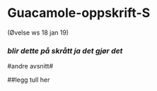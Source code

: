 # Guacamole-oppskrift-S
(Øvelse ws 18 jan 19)
### *blir dette på skrått ja det gjør det*

#andre avsnitt#

##legg tull her


